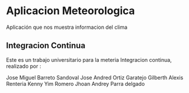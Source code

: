 ﻿# Aplicacion Meteorologica

Aplicación que nos muestra informacion del clima

## Integracion Continua 

Este es un trabajo universitario para la meteria Integracion continua, realizado por : 

Jose Miguel Barreto Sandoval
Jose Andred Ortiz Garatejo
Gilberth Alexis Renteria
Kenny Yim Romero 
Jhoan Andrey Parra delgado
